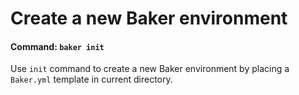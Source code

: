 # Create a new Baker environment
#### Command: `baker init`

Use `init` command to create a new Baker environment by placing a `Baker.yml` template in current directory.
